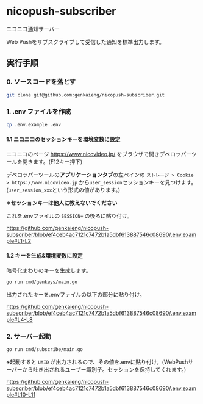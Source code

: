 # nicopush-subscriber

ニコニコ通知サーバー

Web Pushをサブスクライブして受信した通知を標準出力します。

## 実行手順

### 0. ソースコードを落とす

```sh
git clone git@github.com:genkaieng/nicopush-subscriber.git
```

### 1. .env ファイルを作成

```sh
cp .env.example .env
```

#### 1.1 ニコニコのセッションキーを環境変数に設定

ニコニコのページ https://www.nicovideo.jp/ をブラウザで開きデベロッパーツールを開きます。(F12キー押下)

デベロッパーツールの**アプリケーションタブ**の左ペインの `ストレージ > Cookie > https://www.nicovideo.jp` から`user_session`セッションキーを見つけます。
(`user_session_xxx`という形式の値があります。)

**※セッションキーは他人に教えないでください**

これを.envファイルの `SESSION=` の後ろに貼り付け。

https://github.com/genkaieng/nicopush-subscriber/blob/ef4ceb4ac7121c7472b1a5dbf613887546c08690/.env.example#L1-L2

#### 1.2 キーを生成&環境変数に設定

暗号化まわりのキーを生成します。

```sh
go run cmd/genkeys/main.go
```

出力されたキーを.envファイルの以下の部分に貼り付け。

https://github.com/genkaieng/nicopush-subscriber/blob/ef4ceb4ac7121c7472b1a5dbf613887546c08690/.env.example#L4-L8

### 2. サーバー起動

```sh
go run cmd/subscribe/main.go
```

※起動すると `UAID` が出力されるので、その値を.envに貼り付け。(WebPushサーバーから吐き出されるユーザー識別子。セッションを保持してくれます。)

https://github.com/genkaieng/nicopush-subscriber/blob/ef4ceb4ac7121c7472b1a5dbf613887546c08690/.env.example#L10-L11
